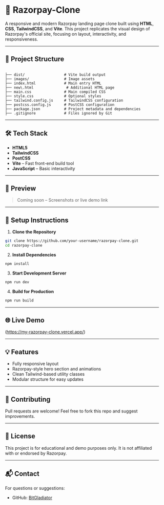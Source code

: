 # 🚀 Razorpay-Clone

A responsive and modern Razorpay landing page clone built using **HTML**, **CSS**, **TailwindCSS**, and **Vite**. This project replicates the visual design of Razorpay's official site, focusing on layout, interactivity, and responsiveness.

---

## 📁 Project Structure

```

├── dist/                  # Vite build output
├── images/                # Image assets
├── index.html             # Main entry HTML
├── new\.html               # Additional HTML page
├── main.css               # Main compiled CSS
├── style.css              # Optional styles
├── tailwind.config.js     # TailwindCSS configuration
├── postcss.config.js      # PostCSS configuration
├── package.json           # Project metadata and dependencies
├── .gitignore             # Files ignored by Git

````

---

## 🛠️ Tech Stack

- **HTML5**
- **TailwindCSS**
- **PostCSS**
- **Vite** – Fast front-end build tool
- **JavaScript** – Basic interactivity

---

## 📸 Preview

> Coming soon – Screenshots or live demo link

---

## 🚧 Setup Instructions

1. **Clone the Repository**

```bash
git clone https://github.com/your-username/razorpay-clone.git
cd razorpay-clone
````

2. **Install Dependencies**

```bash
npm install
```

3. **Start Development Server**

```bash
npm run dev
```

4. **Build for Production**

```bash
npm run build
```

---

## 🌐 Live Demo

(https://my-razorpay-clone.vercel.app/)

---

## 💡 Features

* Fully responsive layout
* Razorpay-style hero section and animations
* Clean Tailwind-based utility classes
* Modular structure for easy updates

---

## 🙌 Contributing

Pull requests are welcome! Feel free to fork this repo and suggest improvements.

---

## 📄 License

This project is for educational and demo purposes only. It is not affiliated with or endorsed by Razorpay.

---

## 📬 Contact

For questions or suggestions:

* GitHub: [BitGladiator](https://github.com/bitgladiator)
